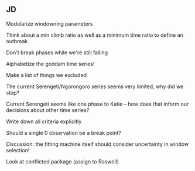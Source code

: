 
## JD

Modularize windowning parameters

Think about a min climb ratio as well as a minimum time ratio to define an outbreak

Don't break phases while we're still falling

Alphabetize the goddam time series!

Make a list of things we excluded 

The current Serengeti/Ngorongoro series seems very limited; why did we stop?

Current Serengeti seems like one phase to Katie – how does that inform our decisions about other time series?

Write down all criteria explicitly

Should a single 0 observation be a break point?

Discussion: the fitting machine itself should consider uncertainty in window selection!

Look at conflicted package (assign to Roswell)
